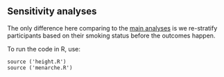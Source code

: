 ## Sensitivity analyses
The only difference here comparing to the [main analyses](https://github.com/MRCIEU/MR-maternal-smoking/tree/master/mr_analysis/offspring_later) is we re-stratify participants based on their smoking status before the outcomes happen.

To run the code in R, use:

```
source ('height.R')
source ('menarche.R')
```


